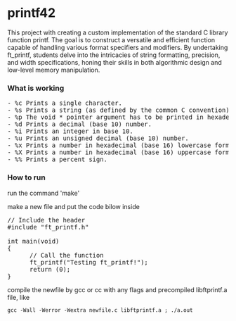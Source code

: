 # printf42

This project with creating a custom implementation of the standard C library function printf. The goal is to construct a versatile and efficient function capable of handling various format specifiers and modifiers. By undertaking ft_printf, students delve into the intricacies of string formatting, precision, and width specifications, honing their skills in both algorithmic design and low-level memory manipulation.

<h3>What is working</h3>
<pre>
- %c Prints a single character.
- %s Prints a string (as defined by the common C convention).
- %p The void * pointer argument has to be printed in hexadecimal format.
- %d Prints a decimal (base 10) number.
- %i Prints an integer in base 10.
- %u Prints an unsigned decimal (base 10) number.
- %x Prints a number in hexadecimal (base 16) lowercase format.
- %X Prints a number in hexadecimal (base 16) uppercase format.
- %% Prints a percent sign.</pre>

<h3>How to run</h3>
run the command 'make'

make a new file and put the code bilow inside
<pre>
// Include the header
#include "ft_printf.h"

int main(void)
{
      // Call the function
      ft_printf("Testing ft_printf!");
      return (0);
}</pre>

compile the newfile by gcc or cc with any flags and precompiled libftprintf.a file, like
```
gcc -Wall -Werror -Wextra newfile.c libftprintf.a ; ./a.out
```
